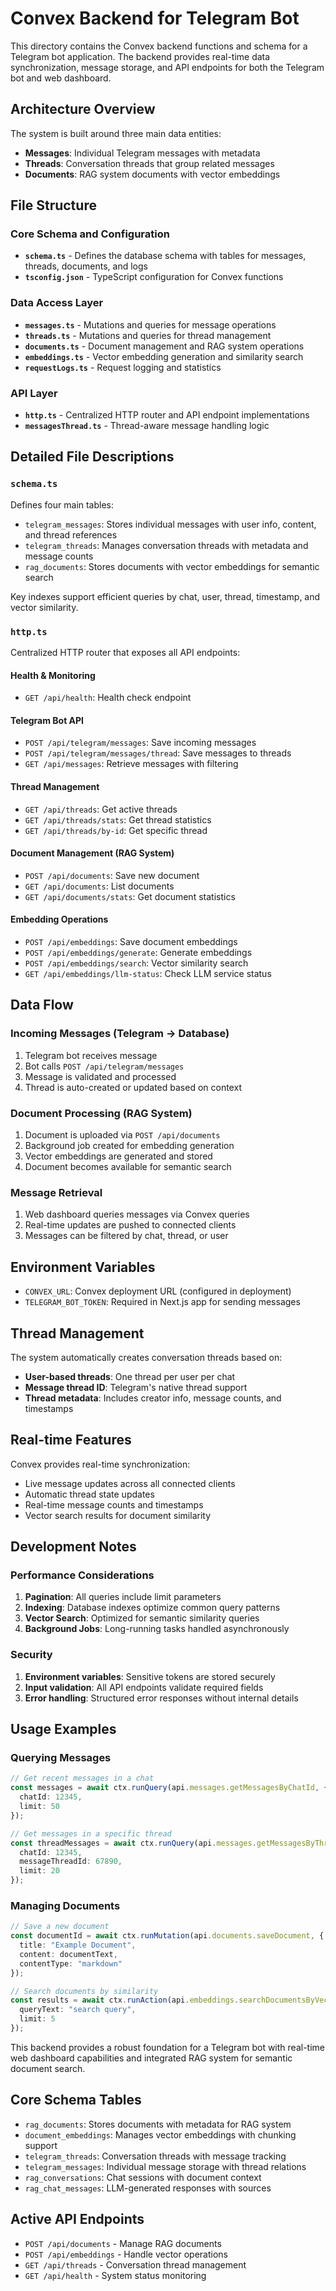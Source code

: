 # Convex Backend for Telegram Bot

This directory contains the Convex backend functions and schema for a Telegram bot application. The backend provides real-time data synchronization, message storage, and API endpoints for both the Telegram bot and web dashboard.

## Architecture Overview

The system is built around three main data entities:
- **Messages**: Individual Telegram messages with metadata
- **Threads**: Conversation threads that group related messages
- **Documents**: RAG system documents with vector embeddings

## File Structure

### Core Schema and Configuration
- **`schema.ts`** - Defines the database schema with tables for messages, threads, documents, and logs
- **`tsconfig.json`** - TypeScript configuration for Convex functions

### Data Access Layer
- **`messages.ts`** - Mutations and queries for message operations
- **`threads.ts`** - Mutations and queries for thread management
- **`documents.ts`** - Document management and RAG system operations
- **`embeddings.ts`** - Vector embedding generation and similarity search
- **`requestLogs.ts`** - Request logging and statistics

### API Layer
- **`http.ts`** - Centralized HTTP router and API endpoint implementations
- **`messagesThread.ts`** - Thread-aware message handling logic

## Detailed File Descriptions

### `schema.ts`
Defines four main tables:
- `telegram_messages`: Stores individual messages with user info, content, and thread references
- `telegram_threads`: Manages conversation threads with metadata and message counts
- `rag_documents`: Stores documents with vector embeddings for semantic search


Key indexes support efficient queries by chat, user, thread, timestamp, and vector similarity.

### `http.ts`
Centralized HTTP router that exposes all API endpoints:

#### Health & Monitoring
- `GET /api/health`: Health check endpoint

#### Telegram Bot API
- `POST /api/telegram/messages`: Save incoming messages
- `POST /api/telegram/messages/thread`: Save messages to threads
- `GET /api/messages`: Retrieve messages with filtering

#### Thread Management
- `GET /api/threads`: Get active threads
- `GET /api/threads/stats`: Get thread statistics
- `GET /api/threads/by-id`: Get specific thread

#### Document Management (RAG System)
- `POST /api/documents`: Save new document
- `GET /api/documents`: List documents
- `GET /api/documents/stats`: Get document statistics

#### Embedding Operations
- `POST /api/embeddings`: Save document embeddings
- `POST /api/embeddings/generate`: Generate embeddings
- `POST /api/embeddings/search`: Vector similarity search
- `GET /api/embeddings/llm-status`: Check LLM service status

## Data Flow

### Incoming Messages (Telegram → Database)
1. Telegram bot receives message
2. Bot calls `POST /api/telegram/messages`
3. Message is validated and processed
4. Thread is auto-created or updated based on context

### Document Processing (RAG System)
1. Document is uploaded via `POST /api/documents`
2. Background job created for embedding generation
3. Vector embeddings are generated and stored
4. Document becomes available for semantic search

### Message Retrieval
1. Web dashboard queries messages via Convex queries
2. Real-time updates are pushed to connected clients
3. Messages can be filtered by chat, thread, or user

## Environment Variables

- `CONVEX_URL`: Convex deployment URL (configured in deployment)
- `TELEGRAM_BOT_TOKEN`: Required in Next.js app for sending messages

## Thread Management

The system automatically creates conversation threads based on:
- **User-based threads**: One thread per user per chat
- **Message thread ID**: Telegram's native thread support
- **Thread metadata**: Includes creator info, message counts, and timestamps

## Real-time Features

Convex provides real-time synchronization:
- Live message updates across all connected clients
- Automatic thread state updates
- Real-time message counts and timestamps
- Vector search results for document similarity

## Development Notes

### Performance Considerations
1. **Pagination**: All queries include limit parameters
2. **Indexing**: Database indexes optimize common query patterns
3. **Vector Search**: Optimized for semantic similarity queries
4. **Background Jobs**: Long-running tasks handled asynchronously

### Security
1. **Environment variables**: Sensitive tokens are stored securely
2. **Input validation**: All API endpoints validate required fields
3. **Error handling**: Structured error responses without internal details

## Usage Examples

### Querying Messages
```typescript
// Get recent messages in a chat
const messages = await ctx.runQuery(api.messages.getMessagesByChatId, {
  chatId: 12345,
  limit: 50
});

// Get messages in a specific thread
const threadMessages = await ctx.runQuery(api.messages.getMessagesByThread, {
  chatId: 12345,
  messageThreadId: 67890,
  limit: 20
});
```

### Managing Documents
```typescript
// Save a new document
const documentId = await ctx.runMutation(api.documents.saveDocument, {
  title: "Example Document",
  content: documentText,
  contentType: "markdown"
});

// Search documents by similarity
const results = await ctx.runAction(api.embeddings.searchDocumentsByVector, {
  queryText: "search query",
  limit: 5
});
```

This backend provides a robust foundation for a Telegram bot with real-time web dashboard capabilities and integrated RAG system for semantic document search.

## Core Schema Tables
- `rag_documents`: Stores documents with metadata for RAG system
- `document_embeddings`: Manages vector embeddings with chunking support
- `telegram_threads`: Conversation threads with message tracking
- `telegram_messages`: Individual message storage with thread relations
- `rag_conversations`: Chat sessions with document context
- `rag_chat_messages`: LLM-generated responses with sources

## Active API Endpoints
- `POST /api/documents` - Manage RAG documents
- `POST /api/embeddings` - Handle vector operations
- `GET /api/threads` - Conversation thread management
- `GET /api/health` - System status monitoring